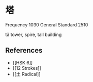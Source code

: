 # 塔
Frequency 1030
General Standard 2510

tǎ
tower, spire, tall building

## References
- [[HSK 6]]
- [[12 Strokes]]
- [[土 Radical]]